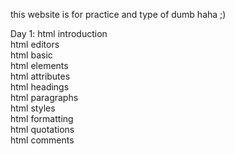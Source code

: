 this website is for practice and type of dumb haha ;)

Day 1:
html introduction <br>
html editors<br>
html basic<br>
html elements<br>
html attributes<br>
html headings<br>
html paragraphs<br>
html styles<br>
html formatting<br>
html quotations<br>
html comments<br>
